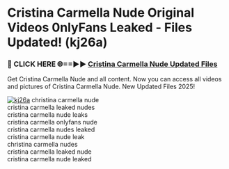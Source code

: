 # Cristina Carmella Nude Original Videos 0nlyFans Leaked - Files Updated! (kj26a)

<h3>🔴 CLICK HERE 🌐==►► <a href="https://tinyurl.com/yc6ubb5a" rel="nofollow">Cristina Carmella Nude Updated Files</a></h3>

Get Cristina Carmella Nude and all content. Now you can access all videos and pictures of Cristina Carmella Nude. New Updated Files 2025!

[![kj26a](https://i.imgur.com/7eu0CRL.gif)](https://tinyurl.com/yc6ubb5a)
christina carmella nude<br>
cristina carmella leaked nudes<br>
cristina carmella nude leaks<br>
cristina carmella onlyfans nude<br>
cristina carmella nudes leaked<br>
cristina carmella nude leak<br>
christina carmella nudes<br>
cristina carmella leaked nude<br>
cristina carmella nude leaked